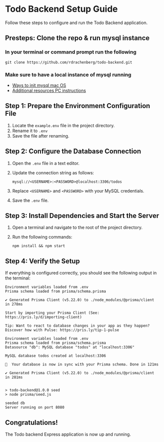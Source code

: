 # Todo Backend Setup Guide

Follow these steps to configure and run the Todo Backend application.

## Presteps: Clone the repo & run mysql instance
### In your terminal or command prompt run the following
    git clone https://github.com/rdrachenberg/todo-backend.git

### Make sure to have a local instance of mysql running
* [Ways to init mysql mac OS](https://www.geeksforgeeks.org/how-to-install-mysql-on-macos/)
* [Additional resources PC instructions](https://dev.mysql.com/doc/mysql-getting-started/en/)

## Step 1: Prepare the Environment Configuration File
1. Locate the `example.env` file in the project directory.
2. Rename it to `.env`
3. Save the file after renaming.

## Step 2: Configure the Database Connection
1. Open the `.env` file in a text editor.
2. Update the connection string as follows:

    ```
    mysql://<USERNAME>:<PASSWORD>@localhost:3306/todos
    ```

3. Replace `<USERNAME>` and `<PASSWORD>` with your MySQL credentials.
4. Save the `.env` file.

## Step 3: Install Dependencies and Start the Server
1. Open a terminal and navigate to the root of the project directory.
2. Run the following commands:

    ```
    npm install && npm start
    ```

## Step 4: Verify the Setup
If everything is configured correctly, you should see the following output in the terminal:

```
Environment variables loaded from .env
Prisma schema loaded from prisma/schema.prisma

✔ Generated Prisma Client (v5.22.0) to ./node_modules/@prisma/client in 278ms

Start by importing your Prisma Client (See: https://pris.ly/d/importing-client)

Tip: Want to react to database changes in your app as they happen? Discover how with Pulse: https://pris.ly/tip-1-pulse

Environment variables loaded from .env
Prisma schema loaded from prisma/schema.prisma
Datasource "db": MySQL database "todos" at "localhost:3306"

MySQL database todos created at localhost:3306

🚀  Your database is now in sync with your Prisma schema. Done in 121ms

✔ Generated Prisma Client (v5.22.0) to ./node_modules/@prisma/client in 281ms


> todo-backend@1.0.0 seed
> node prisma/seed.js

seeded db
Server running on port 8080
```

## Congratulations!
The Todo backend Express application is now up and running.
